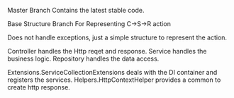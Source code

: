 Master Branch
Contains the latest stable code.



Base Structure Branch For Representing C->S->R action

Does not handle exceptions, just a simple structure to represent the action.

Controller handles the Http reqet and response.
Service handles the business logic.
Repository handles the data access.


Extensions.ServiceCollectionExtensions deals with the DI container and registers the services.
Helpers.HttpContextHelper provides a common to create http response.